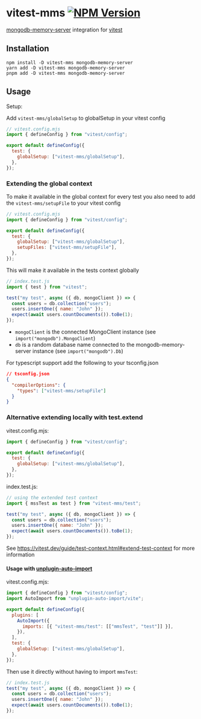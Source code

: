 # vitest-mms [![NPM Version](https://img.shields.io/npm/v/vitest-mms)](https://www.npmjs.com/package/vitest-mms)

[mongodb-memory-server](https://nodkz.github.io/mongodb-memory-server/) integration for [vitest](https://vitest.dev/)

## Installation

```shell
npm install -D vitest-mms mongodb-memory-server
yarn add -D vitest-mms mongodb-memory-server
pnpm add -D vitest-mms mongodb-memory-server
```

## Usage

Setup:

Add `vitest-mms/globalSetup` to globalSetup in your vitest config

```js
// vitest.config.mjs
import { defineConfig } from "vitest/config";

export default defineConfig({
  test: {
    globalSetup: ["vitest-mms/globalSetup"],
  },
});
```

### Extending the global context

To make it available in the global context for every test you also need to add the `vitest-mms/setupFile` to your vitest config

```js
// vitest.config.mjs
import { defineConfig } from "vitest/config";

export default defineConfig({
  test: {
    globalSetup: ["vitest-mms/globalSetup"],
    setupFiles: ["vitest-mms/setupFile"],
  },
});
```

This will make it available in the tests context globally

```js
// index.test.js
import { test } from "vitest";

test("my test", async ({ db, mongoClient }) => {
  const users = db.collection("users");
  users.insertOne({ name: "John" });
  expect(await users.countDocuments()).toBe(1);
});
```

- `mongoClient` is the connected MongoClient instance (see `import("mongodb").MongoClient`)
- `db` is a random database name connected to the mongodb-memory-server instance (see `import("mongodb").Db`)

For typescript support add the following to your tsconfig.json

```json
// tsconfig.json
{
  "compilerOptions": {
    "types": ["vitest-mms/setupFile"]
  }
}
```

### Alternative extending locally with test.extend

vitest.config.mjs:

```js
import { defineConfig } from "vitest/config";

export default defineConfig({
  test: {
    globalSetup: ["vitest-mms/globalSetup"],
  },
});
```

index.test.js:

```js
// using the extended test context
import { mssTest as test } from "vitest-mms/test";

test("my test", async ({ db, mongoClient }) => {
  const users = db.collection("users");
  users.insertOne({ name: "John" });
  expect(await users.countDocuments()).toBe(1);
});
```

See https://vitest.dev/guide/test-context.html#extend-test-context for more information

#### Usage with [unplugin-auto-import](https://github.com/unplugin/unplugin-auto-import)

vitest.config.mjs:

```js
import { defineConfig } from "vitest/config";
import AutoImport from "unplugin-auto-import/vite";

export default defineConfig({
  plugins: [
    AutoImport({
      imports: [{ "vitest-mms/test": [["mmsTest", "test"]] }],
    }),
  ],
  test: {
    globalSetup: ["vitest-mms/globalSetup"],
  },
});
```

Then use it directly without having to import `mmsTest`:

```js
// index.test.js
test("my test", async ({ db, mongoClient }) => {
  const users = db.collection("users");
  users.insertOne({ name: "John" });
  expect(await users.countDocuments()).toBe(1);
});
```
